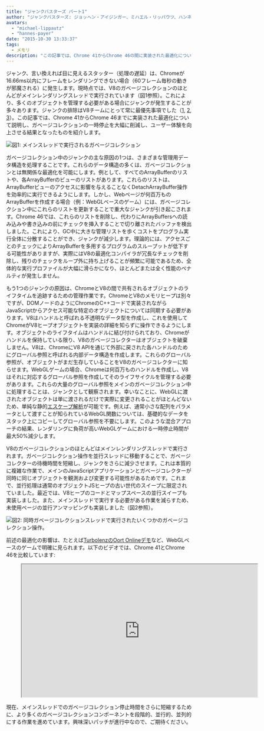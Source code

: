 ```yaml
---
title: "ジャンクバスターズ パート1"
author: "ジャンクバスターズ: ジョッヘン・アイジンガー、ミハエル・リッパウツ、ハンネス・パイヤー"
avatars: 
  - "michael-lippautz"
  - "hannes-payer"
date: "2015-10-30 13:33:37"
tags: 
  - メモリ
description: "この記事では、Chrome 41からChrome 46の間に実装された最適化について説明します。これにより、ガベージコレクションの一時停止が大幅に短縮され、ユーザー体験が向上します。"
---
```

ジャンク、言い換えれば目に見えるスタッター（処理の遅延）は、Chromeが16.66ms以内にフレームをレンダリングできない場合（60フレーム毎秒の動きが邪魔される）に発生します。現時点では、V8のガベージコレクションのほとんどがメインレンダリングスレッドで実行されています（図1参照）。これにより、多くのオブジェクトを管理する必要がある場合にジャンクが発生することが多々あります。ジャンクの排除はV8チームにとって常に最優先事項でした（[1](https://blog.chromium.org/2011/11/game-changer-for-interactive.html), [2](https://www.youtube.com/watch?v=3vPOlGRH6zk), [3](/blog/free-garbage-collection)）。この記事では、Chrome 41からChrome 46までに実装された最適化について説明し、ガベージコレクションの一時停止を大幅に削減し、ユーザー体験を向上させる結果となったものを紹介します。

<!--truncate-->
![図1: メインスレッドで実行されるガベージコレクション](/_img/jank-busters/gc-main-thread.png)

ガベージコレクション中のジャンクの主な原因の1つは、さまざまな管理用データ構造を処理することです。これらのデータ構造の多くは、ガベージコレクションとは無関係な最適化を可能にします。例として、すべてのArrayBufferのリストや、各ArrayBufferのビューのリストがあります。これらのリストは、ArrayBufferビューのアクセスに影響を与えることなくDetachArrayBuffer操作を効率的に実行できるようにします。しかし、Webページが何百万ものArrayBufferを作成する場合（例：WebGLベースのゲーム）には、ガベージコレクション中にこれらのリストを更新することで重大なジャンクが引き起こされます。Chrome 46では、これらのリストを削除し、代わりにArrayBuffersへの読み込みや書き込みの前にチェックを挿入することで切り離されたバッファを検出しました。これにより、GC中に大きな管理リストを歩くコストをプログラム実行全体に分散することができ、ジャンクが減少します。理論的には、アクセスごとのチェックによりArrayBufferを多用するプログラムのスループットが低下する可能性がありますが、実際にはV8の最適化コンパイラが冗長なチェックを削除し、残りのチェックをループ外に持ち上げることが頻繁に可能であるため、全体的な実行プロファイルが大幅に滑らかになり、ほとんどまたは全く性能のペナルティが発生しません。

もう1つのジャンクの原因は、ChromeとV8の間で共有されるオブジェクトのライフタイムを追跡するための管理作業です。ChromeとV8のメモリヒープは別々ですが、DOMノードのようにChromeのC++コードで実装されながらJavaScriptからアクセス可能な特定のオブジェクトについては同期する必要があります。V8はハンドルと呼ばれる不透明なデータ型を作成し、これを使用してChromeがV8ヒープオブジェクトを実装の詳細を知らずに操作できるようにします。オブジェクトのライフタイムはハンドルに結び付けられており、Chromeがハンドルを保持している限り、V8のガベージコレクターはオブジェクトを破棄しません。V8は、ChromeにV8 APIを通じて外部に戻された各ハンドルのためにグローバル参照と呼ばれる内部データ構造を作成します。これらのグローバル参照が、オブジェクトがまだ生存していることをV8のガベージコレクターに知らせます。WebGLゲームの場合、Chromeは何百万ものハンドルを作成し、V8はそれに対応するグローバル参照を作成してそのライフサイクルを管理する必要があります。これらの大量のグローバル参照をメインのガベージコレクション中に処理することは、ジャンクとして観察されます。幸いなことに、WebGLに渡されたオブジェクトは単に渡されるだけで実際に変更されることがほとんどないため、単純な静的[エスケープ解析](https://en.wikipedia.org/wiki/Escape_analysis)が可能です。例えば、通常小さな配列をパラメータとして渡すことが知られているWebGL関数については、基礎的なデータをスタック上にコピーしてグローバル参照を不要にします。このような混合アプローチの結果、レンダリングに負荷が高いWebGLゲームにおける一時停止時間が最大50%減少します。

V8のガベージコレクションのほとんどはメインレンダリングスレッドで実行されます。ガベージコレクション操作を並行スレッドに移動することで、ガベージコレクターの待機時間を短縮し、ジャンクをさらに減少させます。これは本質的に複雑な作業で、メインのJavaScriptアプリケーションとガベージコレクターが同時に同じオブジェクトを観測および変更する可能性があるためです。これまで、並行処理は通常のオブジェクトJSヒープの古い世代のスイープに限定されていました。最近では、V8ヒープのコードとマップスペースの並行スイープも実装しました。また、メインスレッドで実行する必要がある作業を減らすため、未使用ページの並行アンマッピングも実装しました（図2参照）。

![図2: 同時ガベージコレクションスレッドで実行されたいくつかのガベージコレクション操作。](/_img/jank-busters/gc-concurrent-threads.png)

前述の最適化の影響は、たとえば[TurbolenzのOort Onlineデモ](http://oortonline.gl/)など、WebGLベースのゲームで明確に見られます。以下のビデオでは、Chrome 41とChrome 46を比較しています:

<figure>
  <div class="video video-16:9">
    <iframe src="https://www.youtube.com/embed/PgrCJpbTs9I" width="640" height="360" loading="lazy"></iframe>
  </div>
</figure>

現在、メインスレッドでのガベージコレクション停止時間をさらに短縮するために、より多くのガベージコレクションコンポーネントを段階的、並行的、並列的にする作業を進めています。興味深いパッチが進行中なので、ご期待ください。
